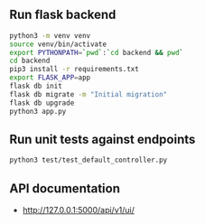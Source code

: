 ## Run flask backend
```bash
python3 -m venv venv
source venv/bin/activate
export PYTHONPATH=`pwd`:`cd backend && pwd`
cd backend
pip3 install -r requirements.txt
export FLASK_APP=app
flask db init 
flask db migrate -m "Initial migration"
flask db upgrade
python3 app.py
```

## Run unit tests against endpoints 
```bash
python3 test/test_default_controller.py
```

## API documentation
- http://127.0.0.1:5000/api/v1/ui/